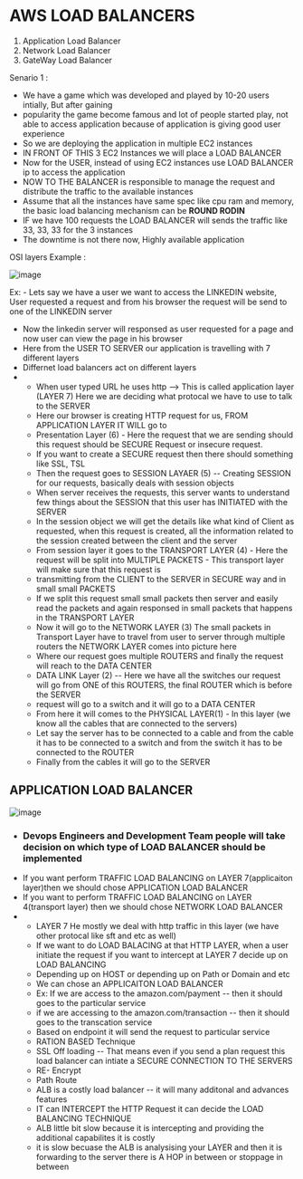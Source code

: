 # AWS LOAD BALANCERS

1) Application Load Balancer
2) Network Load Balancer
3) GateWay Load Balancer


Senario 1 :
- We have a game which was developed and played by 10-20 users intially, But after gaining
- popularity the game become famous and lot of people started play, not able to access application because of application is giving good user experience
- So we are deploying the application in multiple EC2 instances
- IN FRONT OF THIS 3 EC2 Instances we will place a LOAD BALANCER
- Now for the USER, instead of using EC2 instances use LOAD BALANCER ip to access the application
- NOW TO THE BALANCER is responsible to manage the request and distribute the traffic to the available instances
- Assume that all the instances have same spec like cpu ram and memory, the basic load balancing mechanism can be **ROUND RODIN**
- IF we have 100 requests the LOAD BALANCER will sends the traffic like 33, 33, 33 for the 3 instances
- The downtime is not there now, Highly available application

OSI layers Example :

![image](https://github.com/pavankumar0077/Complete-DevOps/assets/40380941/b4f92508-243b-4f58-9e88-70dfe9618097)

Ex: - Lets say we have a user we want to access the LINKEDIN website, User requested a request and from his browser the request will be send to one of the LINKEDIN server
- Now the linkedin server will responsed as user requested for a page and now user can view the page in his browser
- Here from the USER TO SERVER our application is travelling with 7 different layers
- Differnet load balancers act on different layers
- - When user typed URL he uses http --> This is called application layer (LAYER 7) Here we are deciding what protocal we have to use to talk to the SERVER
  - Here our browser is creating HTTP request for us, FROM APPLICATION LAYER IT WILL go to
  - Presentation Layer (6) - Here the request that we are sending should this request should be SECURE Request or insecure request.
  - If you want to create a SECURE request then there should something like SSL, TSL
  - Then the request goes to SESSION LAYAER (5) -- Creating SESSION for our requests, basically deals with session objects
  - When server receives the requests, this server wants to understand few things about the SESSION that this user has INITIATED with the SERVER
  - In the session object we will get the details like what kind of Client as requested, when this request is created, all the information related to the session created between the client and the server
  - From session layer it goes to the TRANSPORT LAYER (4) - Here the request will be split into MULTIPLE PACKETS - This transport layer will make sure that this request is
  - transmitting from the CLIENT to the SERVER in SECURE way and in small small PACKETS
  - If we split this request small small packets then server and easily read the packets and again responsed in small packets that happens in the TRANSPORT LAYER
  - Now it will go to the NETWORK LAYER (3) The small packets in Transport Layer have to travel from user to server through multiple routers the NETWORK LAYER comes into picture here
  - Where our request goes multiple ROUTERS and finally the request will reach to the DATA CENTER
  - DATA LINK Layer (2)  -- Here we have all the switches our request will go from ONE of this ROUTERS, the final ROUTER which is before the SERVER
  - request will go to a switch and it will go to a DATA CENTER
  - From here it will comes to the PHYSICAL LAYER(1) - In this layer (we know all the cables that are connected to the servers)
  - Let say the server has to be connected to a cable and from the cable it has to be connected to a switch  and from the switch it has to be connected to the ROUTER
  - Finally from the cables it will go to the SERVER
 
## APPLICATION LOAD BALANCER

![image](https://github.com/pavankumar0077/Complete-DevOps/assets/40380941/5a90e814-f85c-46cb-9351-4690f2137cba)

- ### Devops Engineers and Development Team people will take decision on which type of LOAD BALANCER should be implemented
- If you want perform TRAFFIC LOAD BALANCING on LAYER 7(applicaiton layer)then we should chose APPLICATION LOAD BALANCER
- If you want to perform TRAFFIC LOAD BALANCING on LAYER 4(transport layer) then we should chose NETWORK LOAD BALANCER
- - LAYER 7 He mostly we deal with http traffic in this layer (we have other protocal like sft and etc as well)
  - If we want to do LOAD BALACING at that HTTP LAYER, when a user initiate the request if you want to intercept at LAYER 7 decide up on LOAD BALANCING
  - Depending up on HOST or depending up on Path or Domain and etc
  - We can chose an APPLICAITON LOAD BALANCER
  - Ex: If we are access to the amazon.com/payment -- then it should goes to the particular service
  - if we are accessing to the amazon.com/transaction -- then it should goes to the transcation service
  - Based on endpoint it will send the request to particular service
  - RATION BASED Technique
  - SSL Off loading -- That means even if you send a plan request this load balancer can intiate a SECURE CONNECTION TO THE SERVERS
  - RE- Encrypt
  - Path Route
  - ALB is a costly load balancer -- it will many additonal and advances features
  - IT can INTERCEPT the HTTP Request it can decide the LOAD BALANCING TECHNIQUE
  - ALB little bit slow because it is intercepting and providing the additional capabilites it is costly
  - it is slow becuase the ALB is analysising your LAYER and then it is forwarding to the server there is A HOP in between or stoppage in between 
